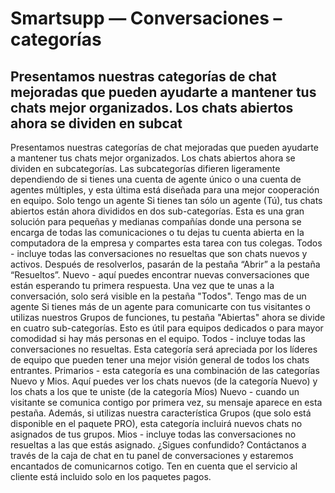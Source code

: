 # Smartsupp — Conversaciones – categorías
## Presentamos nuestras categorías de chat mejoradas que pueden ayudarte a mantener tus chats mejor organizados. Los chats abiertos ahora se dividen en subcat
Presentamos nuestras categorías de chat mejoradas que pueden ayudarte a mantener tus chats mejor organizados. Los chats abiertos ahora se dividen en subcategorías. Las subcategorías difieren ligeramente dependiendo de si tienes una cuenta de agente único o una cuenta de agentes múltiples, y esta última está diseñada para una mejor cooperación en equipo.
Solo tengo un agente 
Si tienes tan sólo un agente (Tú), tus chats abiertos están ahora divididos en dos sub-categorías. Esta es una gran solución para pequeñas y medianas compañías donde una persona se encarga de todas las comunicaciones o tu dejas tu cuenta abierta en la computadora de la empresa y compartes esta tarea con tus colegas.
Todos - incluye todas las conversaciones no resueltas que son chats nuevos y activos. Después de resolverlos, pasarán de la pestaña “Abrir” a la pestaña “Resueltos”.
Nuevo - aquí puedes encontrar nuevas conversaciones que están esperando tu primera respuesta. Una vez que te unas a la conversación, solo será visible en la pestaña "Todos".
Tengo mas de un agente
Si tienes más de un agente para comunicarte con tus visitantes o utilizas nuestros Grupos de funciones, tu pestaña "Abiertas" ahora se divide en cuatro sub-categorías. Esto es útil para equipos dedicados o para mayor comodidad si hay más personas en el equipo.
Todos - incluye todas las conversaciones no resueltas. Esta categoría será apreciada por los líderes de equipo que pueden tener una mejor visión general de todos los chats entrantes.
Primarios - esta categoría es una combinación de las categorías Nuevo y Mios. Aquí puedes ver los chats nuevos (de la categoría Nuevo) y los chats a los que te uniste (de la categoría Míos)
Nuevo - cuando un visitante se comunica contigo por primera vez, su mensaje aparece en esta pestaña. Además, si utilizas nuestra característica Grupos (que solo está disponible en el paquete PRO), esta categoría incluirá nuevos chats no asignados de tus grupos.
Mios - incluye todas las conversaciones no resueltas a las que estás asignado.
¿Sigues confundido? Contáctanos a través de la caja de chat en tu panel de conversaciones y estaremos encantados de comunicarnos cotigo. Ten en cuenta que el servicio al cliente está incluido solo en los paquetes pagos.

